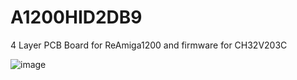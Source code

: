 # A1200HID2DB9
4 Layer PCB Board for ReAmiga1200 and firmware for CH32V203C

![image](https://github.com/arkadiuszmakarenko/A1200HID2DB9/assets/5903872/60f71020-0ec5-4858-9302-5b9604e60419)

